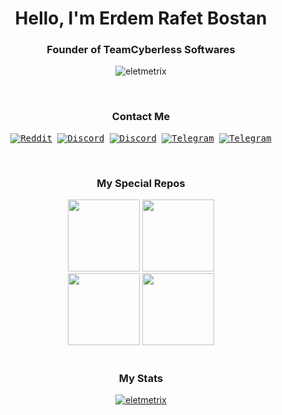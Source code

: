 <h1 align="center">Hello, I'm Erdem Rafet Bostan</h1>
<h3 align="center">Founder of TeamCyberless Softwares</h3>
<p align="center"><img alt="eletmetrix" src="https://komarev.com/ghpvc/?username=eletmetrix&label=Profile%20views&color=0e75b6&style=flat" /></p>

<br>

<h3 align="center">Contact Me</h3>
<p align="center">
    <samp>
      <a href="https://www.linkedin.com/in/eletmetrix/" target="_blank"><img alt="Reddit" src="https://img.shields.io/badge/LinkedIn-0274B3?style=for-the-badge&logo=linkedin&logoColor=white"></a></a>
      <a href="https://www.instagram.com/ifeellikeamillionaire/" target="_blank"><img alt="Discord" src="https://img.shields.io/badge/Instagram-E12C77?style=for-the-badge&logo=instagram&logoColor=white"></a></a>
      <a href="https://twitter.com/tcyberless" target="_blank"><img alt="Discord" src="https://img.shields.io/badge/twitter-1C93E5?style=for-the-badge&logo=twitter&logoColor=white"></a></a>
      <a href="https://discord.gg/XhBVq85w4a" target="_blank"><img alt="Telegram" src="https://img.shields.io/badge/Discord-%235865F2.svg?style=for-the-badge&logo=discord&logoColor=white"></a>
      <a href="https://forums.unrealengine.com/u/eletmetrix/" target="_blank"><img alt="Telegram" src="https://img.shields.io/badge/unrealengine-%23313131.svg?style=for-the-badge&logo=unrealengine&logoColor=white"></a>
    </samp>
</p>

<br>

<h3 align="center">My Special Repos</h3>
<div align="center">
<a href="https://github.com/Eletmetrix/CyberlessExampleParameters" title="CyberlessExampleParameters"><img height="115" src="https://github-readme-stats.vercel.app/api/pin/?username=Eletmetrix&repo=CyberlessExampleParameters&theme=radical&hide_border=true&icon_color=B382CE&title_color=b382CE"></a>
  <a href="https://github.com/Eletmetrix/UnrealReplayServer" title="UnrealReplayServer"><img height="115" src="https://github-readme-stats.vercel.app/api/pin/?username=Eletmetrix&repo=UnrealReplayServer&theme=radical&hide_border=true&icon_color=B382CE&title_color=b382CE"></a>
</div>
<div align="center">
  <a href="https://github.com/TeamCyberless/DiscordGameSDK" title="DiscordGameSDK"><img height="115" src="https://github-readme-stats.vercel.app/api/pin/?username=TeamCyberless&repo=DiscordGameSDK&theme=radical&hide_border=true&icon_color=B382CE&title_color=b382CE"></a>
  <a href="https://github.com/TeamCyberless/CyberlessGameServer" title="CyberlessGameServer"><img height="115" src="https://github-readme-stats.vercel.app/api/pin/?username=TeamCyberless&repo=CyberlessGameServer&theme=radical&hide_border=true&icon_color=B382CE&title_color=b382CE"></a>
</div>

<br>

<h3 align="center">My Stats</h3>
<p align="center"> <a href="https://github.com/ryo-ma/github-profile-trophy"><img src="https://github-profile-trophy.vercel.app/?username=eletmetrix&theme=radical&no-frame=true&row=1&column=8&include_all_commits=true&count_private=true" alt="eletmetrix" /></a> </p>
<!--<p align="center"><img src="https://github-readme-stats.vercel.app/api?username=eletmetrix&show_icons=true&theme=radical&locale=en&hide_border=true&include_all_commits=true&count_private=true&a=1" alt="eletmetrix" /></p>
<p align="center"><img src="https://github-readme-streak-stats.herokuapp.com/?user=eletmetrix&theme=radical&hide_border=true&count_private=true&langs_count=8" alt="eletmetrix" /></p>
<p align="center"><img src="https://github-readme-stats.vercel.app/api/top-langs?username=eletmetrix&show_icons=true&theme=radical&locale=en&layout=compact&hide_border=true&include_all_commits=true&count_private=true&a=1" alt="eletmetrix" /></p>-->
